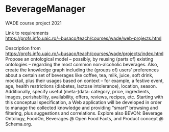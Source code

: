 # BeverageManager
WADE course project 2021

Link to requirements https://profs.info.uaic.ro/~busaco/teach/courses/wade/web-projects.html

Description from https://profs.info.uaic.ro/~busaco/teach/courses/wade/projects/index.html
Propose an ontological model – possibly, by reusing (parts of) existing ontologies – regarding the most common non-alcoholic beverages. Also, create the knowledge graph including the (groups of) users' preferences about a certain set of beverages like coffee, tea, milk, juice, soft drink, mocktail, plus their usages based on context – for example, a festive event, age, health restrictions (diabetes, lactose intolerance), location, season. Additionally, specify useful (meta-)data: category, price, ingredients, images, perishability, availability, offers, reviews, recipes, etc. Starting with this conceptual specification, a Web application will be developed in order to manage the collected knowledge and providing "smart" browsing and filtering, plus suggestions and correlations. Explore also BEVON: Beverage Ontology, FoodOn, Beverages @ Open Food Facts, and Product concept @ Schema.org.
